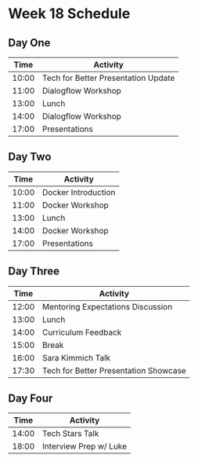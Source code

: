 # Week 18 Schedule

## Day One

| Time  | Activity                            |
| ----- | ----------------------------------- |
| 10:00 | Tech for Better Presentation Update |
| 11:00 | Dialogflow Workshop                 |
| 13:00 | Lunch                               |
| 14:00 | Dialogflow Workshop                 |
| 17:00 | Presentations                       |

## Day Two

| Time  | Activity            |
| ----- | ------------------- |
| 10:00 | Docker Introduction |
| 11:00 | Docker Workshop     |
| 13:00 | Lunch               |
| 14:00 | Docker Workshop     |
| 17:00 | Presentations       |

## Day Three

| Time  | Activity                              |
| ----- | ------------------------------------- |
| 12:00 | Mentoring Expectations Discussion     |
| 13:00 | Lunch                                 |
| 14:00 | Curriculum Feedback                   |
| 15:00 | Break                                 |
| 16:00 | Sara Kimmich Talk                     |
| 17:30 | Tech for Better Presentation Showcase |

## Day Four

| Time  | Activity               |
| ----- | ---------------------- |
| 14:00 | Tech Stars Talk        |
| 18:00 | Interview Prep w/ Luke |
